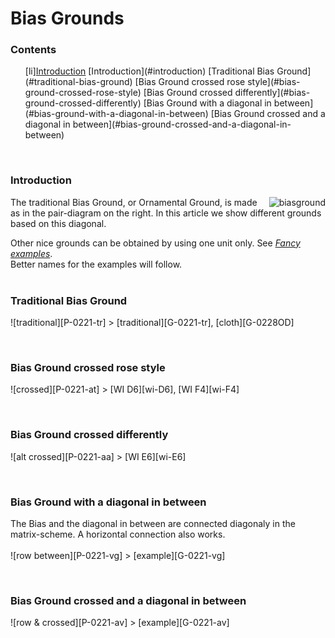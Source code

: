 <h1>Bias Grounds</h1>
<h3>Contents</h3>
<ul>
[li]<a href="bias-intr">Introduction</a></li>
[Introduction](#introduction)
[Traditional Bias Ground](#traditional-bias-ground)
[Bias Ground crossed rose style](#bias-ground-crossed-rose-style)
[Bias Ground crossed differently](#bias-ground-crossed-differently)
[Bias Ground with a diagonal in between](#bias-ground-with-a-diagonal-in-between)
[Bias Ground crossed and a diagonal in between](#bias-ground-crossed-and-a-diagonal-in-between)
</ul><br>

<h3 id="bias-intr">Introduction</h3>
<img align="right" alt="biasground" src="https://maetempels.github.io/mae-gf/images_wt/gf%200221%20wt.png">

The traditional Bias Ground, or Ornamental Ground, is made as in the pair-diagram on the right. In this article we show different grounds based on this diagonal.<br>

Other nice grounds can be obtained by using one unit only. See <a href="https://github.com/MAETempels/MAE-gf/wiki/Fancy%20examples#short-bias"><i>Fancy examples</i></a>.<br>
Better names for the examples will follow.
<br><br>

<h3>Traditional Bias Ground</h3>
![traditional][P-0221-tr]
> [traditional][G-0221-tr], [cloth][G-0228OD]
<p><br>

<h3>Bias Ground crossed rose style</h3>
![crossed][P-0221-at]
> [WI D6][wi-D6], [WI F4][wi-F4]
<p><br>

<h3>Bias Ground crossed differently</h3>
![alt crossed][P-0221-aa]
> [WI E6][wi-E6]
<p><br>

<h3>Bias Ground with a diagonal in between</h3>
The Bias and the diagonal in between are connected diagonaly in the matrix-scheme. A horizontal connection also works.
<br><br> 
![row between][P-0221-vg]
> [example][G-0221-vg]
<p><br>

<h3>Bias Ground crossed and a diagonal in between  </h3> 
![row & crossed][P-0221-av]
> [example][G-0221-av]
<p><br>



[p-0221-wt]: https://github.com/MAETempels/MAE-gf/blob/master/images_wt/gf%200221%20wt.png
[P-0221-tr]: https://github.com/MAETempels/MAE-gf/blob/master/images_wt/gf-bias-tr.png
[P-0221-at]: https://github.com/MAETempels/MAE-gf/blob/master/images_wt/gf-bias-at.png
[P-0221-aa]: https://github.com/MAETempels/MAE-gf/blob/master/images_wt/gf-bias-aa.png
[P-0221-vg]: https://github.com/MAETempels/MAE-gf/blob/master/images_wt/gf-bias-vg.png
[P-0221-av]: https://github.com/MAETempels/MAE-gf/blob/master/images_wt/gf-bias-av.png

[wi-D6]: https://d-bl.github.io/GroundForge/index.html?m=8-48%0A8314%3Bbricks%3B16%3B16%3B0%3B0&s1=ct%20D2%3Dctct%20A1%3Dctct%20C1%3Dctct%20B2%3Dctct
[wi-F4]: https://d-bl.github.io/GroundForge/index.html?m=1483%208-48%3Bbricks%3B16%3B16%3B0%3B0&s1=ctc%20A2%3Dctcllctc%20C2%3Dctcrrctc
[wi-E6]: https://d-bl.github.io/GroundForge/index.html?m=1488-483%208-483148%20831488-4%20488-4831%3Bbricks%3B16%3B16%3B0%3B0&s1=ct%20F3%3Dctct%20E4%3Dctct%20G4%3Dctct%20B1%3Dctct%20H1%3Dctct%20C4%3Dctct%20A2%3Dctct%20H3%3Dctct%20B3%3Dctct%20A4%3Dctct%20D1%3Dctct%20C2%3Dctct%20E2%3Dctct%20D3%3Dctct%20F1%3Dctct%20G4%3Dctct%20G2%3Dctct

[G-0221-tr]: https://d-bl.github.io/GroundForge/index.html?m=6-48%20%0A86-4%3Bbricks%3B16%3B16%3B0%3B0&s1=ctct%20B1%3Dct%20C2%3Dct
[G-0221-vg]: https://d-bl.github.io/GroundForge/index.html?m=5-486-%0A-5-486%0A6-5-48%0A%0A%3Bbricks%3B16%3B16%3B0%3B0&s1=ctct%20C2%3Dct%20B1%3Dct%20A3%3Dct
[G-0221-av]: https://d-bl.github.io/GroundForge/index.html?m=8-7-48%0A831214%0A488-7-%0A148312%0A7-488-%0A121483%0A%0A%3Bchecker%3B16%3B16%3B0%3B0&s1=ctct%20E4%3Dct%20F5%3Dct%20B1%3Dct%20D3%3Dct%20A6%3Dct%20C2%3Dct

[G-0228OD]: https://d-bl.github.io/GroundForge/index.html?m=6-48%20%0A86-4%3Bbricks%3B16%3B16%3B0%3B0&s1=ctc%20B1%3Dtct%20C2%3Dtct



